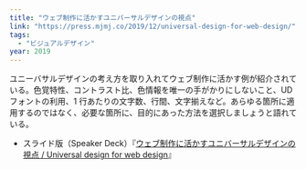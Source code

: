 ```yaml
---
title: "ウェブ制作に活かすユニバーサルデザインの視点"
link: "https://press.mjmj.co/2019/12/universal-design-for-web-design/"
tags:
  - "ビジュアルデザイン"
year: 2019
---
```


ユニーバサルデザインの考え方を取り入れてウェブ制作に活かす例が紹介されている。色覚特性、コントラスト比、色情報を唯一の手がかりにしないこと、UD フォントの利用、1 行あたりの文字数、行間、文字揃えなど。あらゆる箇所に適用するのではなく、必要な箇所に、目的にあった方法を選択しましょうと語れている。

- スライド版（Speaker Deck）『[ウェブ制作に活かすユニバーサルデザインの視点 / Universal design for web design](https://speakerdeck.com/majimasachi/universal-design-for-web-design)』
